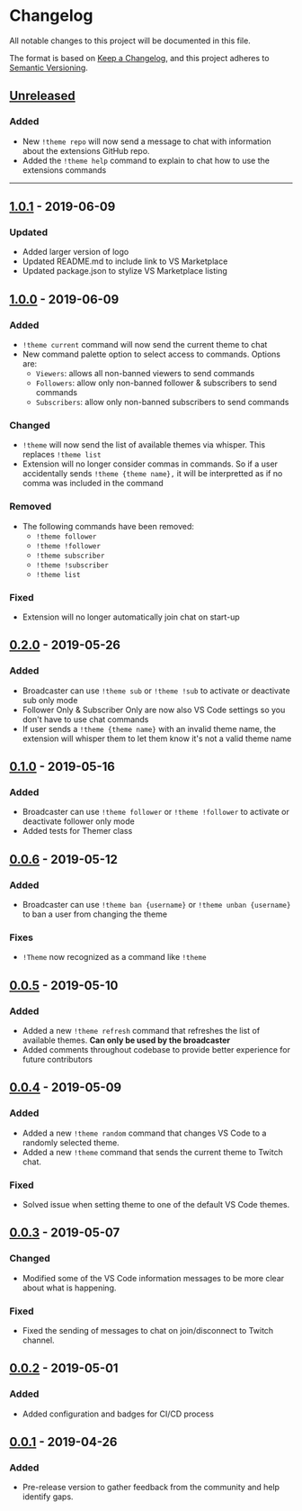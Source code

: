 # Changelog

All notable changes to this project will be documented in this file.

The format is based on [Keep a Changelog](https://keepachangelog.com/en/1.0.0/),
and this project adheres to [Semantic Versioning](https://semver.org/spec/v2.0.0.html).

## [Unreleased]

### Added

- New `!theme repo` will now send a message to chat with information about the extensions GitHub repo.
- Added the `!theme help` command to explain to chat how to use the extensions commands

---

## [1.0.1] - 2019-06-09

### Updated

- Added larger version of logo
- Updated README.md to include link to VS Marketplace
- Updated package.json to stylize VS Marketplace listing

## [1.0.0] - 2019-06-09

### Added

- `!theme current` command will now send the current theme to chat
- New command palette option to select access to commands.  Options are:
  - `Viewers`: allows all non-banned viewers to send commands
  - `Followers`: allow only non-banned follower & subscribers to send commands
  - `Subscribers`: allow only non-banned subscribers to send commands

### Changed

- `!theme` will now send the list of available themes via whisper.  This replaces
`!theme list`
- Extension will no longer consider commas in commands. So if a user accidentally sends
`!theme {theme name},` it will be interpretted as if no comma was included in the command

### Removed

- The following commands have been removed:
  - `!theme follower`
  - `!theme !follower`
  - `!theme subscriber`
  - `!theme !subscriber`
  - `!theme list`

### Fixed

- Extension will no longer automatically join chat on start-up

## [0.2.0] - 2019-05-26

### Added

- Broadcaster can use `!theme sub` or `!theme !sub` to activate or deactivate sub only mode
- Follower Only & Subscriber Only are now also VS Code settings so you don't have to use chat commands
- If user sends a `!theme {theme name}` with an invalid theme name, the extension will whisper them to let
them know it's not a valid theme name


## [0.1.0] - 2019-05-16

### Added

- Broadcaster can use `!theme follower` or `!theme !follower` to activate or deactivate follower only mode
- Added tests for Themer class


## [0.0.6] - 2019-05-12

### Added

- Broadcaster can use `!theme ban {username}` or `!theme unban {username}` to ban a user from changing the theme

### Fixes

- `!Theme` now recognized as a command like `!theme`


## [0.0.5] - 2019-05-10

### Added

- Added a new `!theme refresh` command that refreshes the list of available themes.  **Can only be used by the broadcaster**
- Added comments throughout codebase to provide better experience for future contributors


## [0.0.4] - 2019-05-09

### Added

- Added a new `!theme random` command that changes VS Code to a randomly selected theme.
- Added a new `!theme` command that sends the current theme to Twitch chat.

### Fixed

- Solved issue when setting theme to one of the default VS Code themes.

## [0.0.3] - 2019-05-07

### Changed

- Modified some of the VS Code information messages to be more clear about what is happening.

### Fixed

- Fixed the sending of messages to chat on join/disconnect to Twitch channel.


## [0.0.2] - 2019-05-01

### Added

- Added configuration and badges for CI/CD process


## [0.0.1] - 2019-04-26

### Added

- Pre-release version to gather feedback from the community and help identify gaps.

[Unreleased]: https://github.com/michaeljolley/vscode-twitch-themer/compare/1.0.1...HEAD
[1.0.1]: https://github.com/michaeljolley/vscode-twitch-themer/compare/1.0.0...1.0.1
[1.0.0]: https://github.com/michaeljolley/vscode-twitch-themer/compare/0.2.0...1.0.0
[0.2.0]: https://github.com/michaeljolley/vscode-twitch-themer/compare/0.1.0...0.2.0
[0.1.0]: https://github.com/michaeljolley/vscode-twitch-themer/compare/0.0.6...0.1.0
[0.0.6]: https://github.com/michaeljolley/vscode-twitch-themer/compare/0.0.5...0.0.6
[0.0.5]: https://github.com/michaeljolley/vscode-twitch-themer/compare/0.0.4...0.0.5
[0.0.4]: https://github.com/michaeljolley/vscode-twitch-themer/compare/0.0.3...0.0.4
[0.0.3]: https://github.com/michaeljolley/vscode-twitch-themer/compare/0.0.2...0.0.3
[0.0.2]: https://github.com/michaeljolley/vscode-twitch-themer/compare/0.0.1...0.0.2
[0.0.1]: https://github.com/michaeljolley/vscode-twitch-themer/compare/3239c8e...0.0.1
